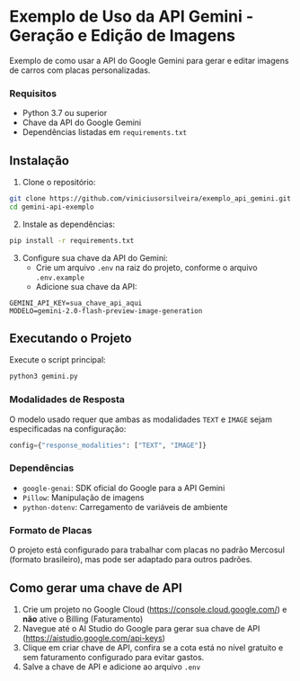 # Exemplo de Uso da API Gemini - Geração e Edição de Imagens

Exemplo de como usar a API do Google Gemini para gerar e editar imagens de carros com placas personalizadas.

### Requisitos

- Python 3.7 ou superior
- Chave da API do Google Gemini
- Dependências listadas em `requirements.txt`

## Instalação

1. Clone o repositório:
```bash
git clone https://github.com/viniciusorsilveira/exemplo_api_gemini.git
cd gemini-api-exemplo
```

2. Instale as dependências:
```bash
pip install -r requirements.txt
```

3. Configure sua chave da API do Gemini:
   - Crie um arquivo `.env` na raiz do projeto, conforme o arquivo `.env.example`
   - Adicione sua chave da API:
```env
GEMINI_API_KEY=sua_chave_api_aqui
MODELO=gemini-2.0-flash-preview-image-generation
```

## Executando o Projeto

Execute o script principal:
```bash
python3 gemini.py
```
### Modalidades de Resposta

O modelo usado requer que ambas as modalidades `TEXT` e `IMAGE` sejam especificadas na configuração:
```python
config={"response_modalities": ["TEXT", "IMAGE"]}
```
### Dependências

- `google-genai`: SDK oficial do Google para a API Gemini
- `Pillow`: Manipulação de imagens
- `python-dotenv`: Carregamento de variáveis de ambiente

### Formato de Placas

O projeto está configurado para trabalhar com placas no padrão Mercosul (formato brasileiro), mas pode ser adaptado para outros padrões.

## Como gerar uma chave de API

1. Crie um projeto no Google Cloud (https://console.cloud.google.com/) e **não** ative o Billing (Faturamento)
2. Navegue até o AI Studio do Google para gerar sua chave de API (https://aistudio.google.com/api-keys)
3. Clique em criar chave de API, confira se a cota está no nível gratuito e sem faturamento configurado para evitar gastos.
4. Salve a chave de API e adicione ao arquivo `.env`
